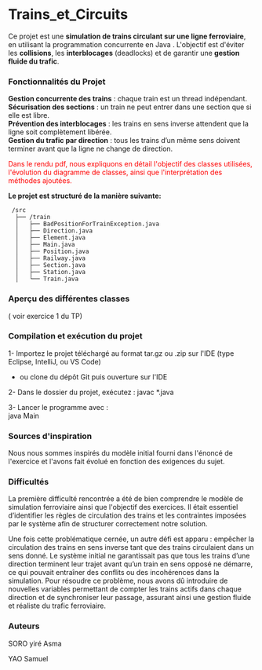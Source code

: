 # Trains_et_Circuits

Ce projet est une **simulation de trains circulant sur une ligne ferroviaire**, en utilisant la programmation concurrente en Java . L'objectif est d'éviter les **collisions**, les **interblocages** (deadlocks) et de garantir une **gestion fluide du trafic**.

### Fonctionnalités du Projet

 **Gestion concurrente des trains** : chaque train est un thread indépendant.  
 **Sécurisation des sections** : un train ne peut entrer dans une section que si elle est libre.  
 **Prévention des interblocages** : les trains en sens inverse attendent que la ligne soit complètement libérée.  
 **Gestion du trafic par direction** : tous les trains d’un même sens doivent terminer avant que la ligne ne change de direction.  


<span style="color: red;">Dans le rendu pdf, nous expliquons en détail l'objectif des classes utilisées, l'évolution du diagramme de classes, ainsi que l'interprétation des méthodes ajoutées.</span>  

**Le projet est structuré de la manière suivante:**

	 /src
	  ├── /train
	  │   ├── BadPositionForTrainException.java
	  │   ├── Direction.java
	  │   ├── Element.java
	  │   ├── Main.java
	  │   ├── Position.java
	  │   ├── Railway.java
	  │   ├── Section.java
	  │   ├── Station.java
	  │   └── Train.java
	  
  
  
### Aperçu des différentes classes
( voir exercice 1 du TP)

### Compilation et exécution du projet
1-  Importez le projet téléchargé au format tar.gz ou .zip sur l'IDE (type Eclipse, IntelliJ, ou VS Code)  	
								
- ou clone du dépôt Git puis ouverture sur l'IDE  

2- Dans le dossier du projet, exécutez : 
  javac *.java  

3- Lancer le programme avec :  	
  java Main


###	Sources d'inspiration
Nous nous sommes inspirés du modèle initial fourni dans l'énoncé de l'exercice et l'avons fait évolué en fonction des exigences du sujet.

###	Difficultés
La première difficulté rencontrée a été de bien comprendre le modèle de simulation ferroviaire ainsi que l'objectif des exercices. Il était essentiel d’identifier les règles de circulation des trains et les contraintes imposées par le système afin de structurer correctement notre solution.  


Une fois cette problématique cernée, un autre défi est apparu : empêcher la circulation des trains en sens inverse tant que des trains circulaient dans un sens donné. Le système initial ne garantissait pas que tous les trains d’une direction terminent leur trajet avant qu’un train en sens opposé ne démarre, ce qui pouvait entraîner des conflits ou des incohérences dans la simulation. Pour résoudre ce problème, nous avons dû introduire de nouvelles variables permettant de compter les trains actifs dans chaque direction et de synchroniser leur passage, assurant ainsi une gestion fluide et réaliste du trafic ferroviaire.

### Auteurs

SORO yiré Asma  

YAO Samuel
  
